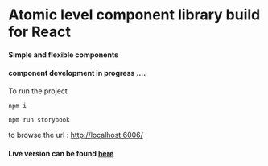 # Atomic level component library build for React

#### Simple and flexible components 
#### component development in progress ....



To run the project

`npm i`

`npm run storybook`

to browse the url : [http://localhost:6006/](http://localhost:6006/)


#### Live version can be found [here](https://skybarer.github.io/storybook-static/index.html)



